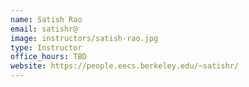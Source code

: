 ```yaml
---
name: Satish Rao
email: satishr@
image: instructors/satish-rao.jpg
type: Instructor
office_hours: TBD
website: https://people.eecs.berkeley.edu/~satishr/
---
```


